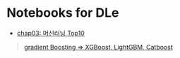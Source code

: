 # Notebooks for DLe

- [chap03: 머신러닝 Top10](https://yozm.wishket.com/magazine/detail/1931/)
> [gradient Boosting => XGBoost, LightGBM, Catboost](https://m.blog.naver.com/jaehong7719/221950378451)
